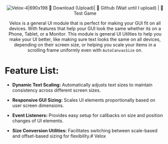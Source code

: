 <div align="center">

![Velox-4|690x198](../Images/Velox-4.png)
:floppy_disk: Download (Upload)| :open_book: Github (Wait until I upload) | :file_folder: Test Game

Velox is a general UI module that is perfect for making your GUI fit on all devices. With features that help your GUI look the same whether its on a Phone, Tablet, or a Monitor.  This module is general UI Utilties to help you make your UI better, like making sure text looks the same on all devices, depending on their screen size, or helping you scale your items in a scrolling frame uniformly even with `AutoCanvasSize` on.

</div>

# Feature List:

* **Dynamic Text Scaling:** Automatically adjusts text sizes to maintain consistency across different screen sizes.

* **Responsive GUI Sizing:** Scales UI elements proportionally based on user screen dimensions.

* **Event Listeners:** Provides easy setup for callbacks on size and position changes of UI elements.

* **Size Conversion Utilities:** Facilitates switching between scale-based and offset-based sizing for flexibility.# Velox
